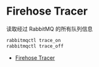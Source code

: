 # Firehose Tracer

读取经过 RabbitMQ 的所有队列信息

```sh
rabbitmqctl trace_on
rabbitmqctl trace_off
```

- [Firehose Tracer](https://www.rabbitmq.com/firehose.html) 
